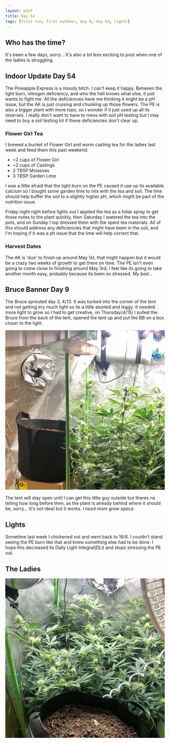 ```yaml
---
layout: post
title: Day 54
tags: [first run, first outdoor, day 9, day 54, lights]
---
```


## Who has the time?

It's been a few days, sorry... It's also a lot less exciting to post when one of the ladies is struggling.

## Indoor Update Day 54

The Pineapple Express is a moody bitch. I can't keep it happy. Between the light burn, nitrogen deficiency, and who the hell knows what else, it just wants to fight me. All the deficiencies have me thinking it might be a pH issue, but the AK is just cruising and chunking up those flowers. The PE is also a bigger plant with more tops, so I wonder if it just used up all its reserves. I really don't want to have to mess with soil pH testing but I may need to buy a soil testing kit if these deficiencies don't clear up.

### Flower Girl Tea

I brewed a bucket of Flower Girl and worm casting tea for the ladies last week and feed them this past weekend.

- ~2 cups of Flower Girl
- ~2 cups of Castings
- 2 TBSP Molasses
- 3 TBSP Garden Lime

I was a little afraid that the light burn on the PE caused it use up its available calcium so I bought some garden lime to mix with the tea and soil. The lime should help buffer the soil to a slightly higher pH, which might be part of the nutrition issue.

Friday night right before lights out I applied the tea as a foliar spray to get those nutes to the plant quickly, then Saturday I watered the tea into the pots, and on Sunday I top dressed them with the spent tea materials. All of this should address any deficiencies that might have been in the soil, and I'm hoping if it was a ph issue that the lime will help correct that. 

### Harvest Dates

The AK is 'due' to finish up around May 1st, that might happen but it would be a crazy two weeks of growth to get there on time.
The PE isn't even going to come close to finishing around May 3rd, I feel like its going to take another month easy, probably because its been so stressed. <i class="orange">My bad...</i>

## Bruce Banner Day 9

The Bruce sprouted day 3, 4/13. It was tucked into the corner of the tent and not getting ery much light so its a little stunted and leggy. It needed more light to grow so I had to get creative, on Thursday(4/15) I pulled the Bruce from the back of the tent, opened the tent up and put the BB on a box closer to the light.

![Little Helper](public/images/first-run/little-helper.jpg#75)

The tent will stay open until I can get this little guy outside but theres no telling how long before then, as the plant is already behind where it should be, sorry... It's not ideal but it works. <i class="purple">I need more grow space.</i>

## Lights

Sometime last week I chickened out and went back to 18/6. I couldn't stand seeing the PE burn like that and knew something else had to be done. I hope this decreased its Daily Light Integral(DLI) and stops stressing the PE out. 

## The Ladies

![Day 54 and a Seedling](public/images/first-run/day-54.jpg#75)